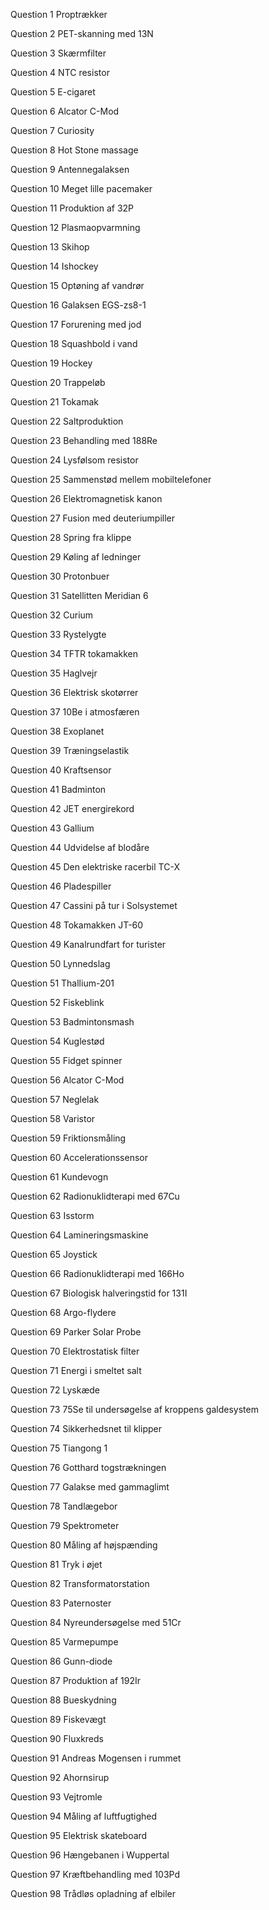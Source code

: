 Question 1 Proptrækker    

Question 2 PET-skanning med 13N    

Question 3 Skærmfilter    

Question 4 NTC resistor    

Question 5 E-cigaret    

Question 6 Alcator C-Mod    

Question 7 Curiosity    

Question 8 Hot Stone massage    

Question 9 Antennegalaksen    

Question 10 Meget lille pacemaker    

Question 11 Produktion af 32P    

Question 12 Plasmaopvarmning    

Question 13 Skihop    

Question 14 Ishockey    

Question 15 Optøning af vandrør    

Question 16 Galaksen EGS-zs8-1    

Question 17 Forurening med jod    

Question 18 Squashbold i vand    

Question 19 Hockey    

Question 20 Trappeløb    

Question 21 Tokamak    

Question 22 Saltproduktion    

Question 23 Behandling med 188Re    

Question 24 Lysfølsom resistor    

Question 25 Sammenstød mellem mobiltelefoner    

Question 26 Elektromagnetisk kanon    

Question 27 Fusion med deuteriumpiller    

Question 28 Spring fra klippe    

Question 29 Køling af ledninger    

Question 30 Protonbuer    

Question 31 Satellitten Meridian 6    

Question 32 Curium    

Question 33 Rystelygte    

Question 34 TFTR tokamakken    

Question 35 Haglvejr    

Question 36 Elektrisk skotørrer    

Question 37 10Be i atmosfæren    

Question 38 Exoplanet    

Question 39 Træningselastik    

Question 40 Kraftsensor    

Question 41 Badminton    

Question 42 JET energirekord    

Question 43 Gallium    

Question 44 Udvidelse af blodåre    

Question 45 Den elektriske racerbil TC-X    

Question 46 Pladespiller    

Question 47 Cassini på tur i Solsystemet    

Question 48 Tokamakken JT-60    

Question 49 Kanalrundfart for turister    

Question 50 Lynnedslag    

Question 51 Thallium-201    

Question 52 Fiskeblink    

Question 53 Badmintonsmash    

Question 54 Kuglestød    

Question 55 Fidget spinner    

Question 56 Alcator C-Mod    

Question 57 Neglelak    

Question 58 Varistor    

Question 59 Friktionsmåling    

Question 60 Accelerationssensor    

Question 61 Kundevogn    

Question 62 Radionuklidterapi med 67Cu    

Question 63 Isstorm    

Question 64 Lamineringsmaskine    

Question 65 Joystick    

Question 66 Radionuklidterapi med 166Ho    

Question 67 Biologisk halveringstid for 131I    

Question 68 Argo-flydere    

Question 69 Parker Solar Probe    

Question 70 Elektrostatisk filter    

Question 71 Energi i smeltet salt    

Question 72 Lyskæde    

Question 73 75Se til undersøgelse af kroppens galdesystem    

Question 74 Sikkerhedsnet til klipper    

Question 75 Tiangong 1    

Question 76 Gotthard togstrækningen    

Question 77 Galakse med gammaglimt    

Question 78 Tandlægebor    

Question 79 Spektrometer    

Question 80 Måling af højspænding    

Question 81 Tryk i øjet    

Question 82 Transformatorstation    

Question 83 Paternoster    

Question 84 Nyreundersøgelse med 51Cr    

Question 85 Varmepumpe    

Question 86 Gunn-diode    

Question 87 Produktion af 192Ir    

Question 88 Bueskydning    

Question 89 Fiskevægt    

Question 90 Fluxkreds    

Question 91 Andreas Mogensen i rummet    

Question 92 Ahornsirup    

Question 93 Vejtromle    

Question 94 Måling af luftfugtighed    

Question 95 Elektrisk skateboard    

Question 96 Hængebanen i Wuppertal    

Question 97 Kræftbehandling med 103Pd    

Question 98 Trådløs opladning af elbiler